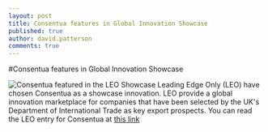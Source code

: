 ```yaml
---
layout: post
title: Consentua features in Global Innovation Showcase
published: true
author: david.patterson
comments: true
---
```


#Consentua features in Global Innovation Showcase

<img class="img-left" src="http://www.kn-i.com/images/Leo_Showcase.jpg" alt="Consentua featured in the LEO Showcase">
Leading Edge Only (LEO) have chosen Consentua as a showcase innovation. LEO provide a global innovation marketplace for companies that have been selected by the UK's Department of International Trade as key export prospects.
You can read the LEO entry for Consentua at <a href="https://leadingedgeonly.com/innovation-marketplace/_i6272-consentua-improve-customer-care-increase-security-mitigate-risk.aspx?cid=285&goal=0_acace9db72-a44f109911-178942401"> this link </a>
